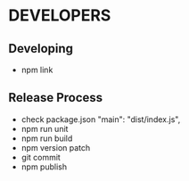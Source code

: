 DEVELOPERS
==========

Developing
----------
- npm link

Release Process
----------
- check package.json "main": "dist/index.js", 
- npm run unit
- npm run build
- npm version patch
- git commit
- npm publish